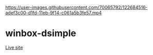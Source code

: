 
https://user-images.githubusercontent.com/70065792/122684516-adef3c00-d1fd-11eb-9f14-c061a5b3fe57.mp4
# winbox-dsimple

[Live site](https://winbox.netlify.app/)



